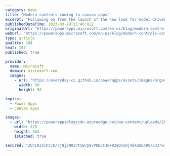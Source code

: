 ```yaml
---
category: news
title: "Modern controls coming to canvas apps"
excerpt: "Following on from the launch of the new look for model driven apps, we’re making the same modern controls available to canvas apps through an opt in preview. The new controls bring the following improvements:&nbsp; Modern – A focused and less cluttered design that supports richer interaction states and"
publishedDateTime: 2023-03-29T15:46:02Z
originalUrl: "https://powerapps.microsoft.com/en-us/blog/modern-controls-coming-to-canvas-apps/"
webUrl: "https://powerapps.microsoft.com/en-us/blog/modern-controls-coming-to-canvas-apps/"
type: article
quality: 104
heat: 107
published: true

provider:
  name: Microsoft
  domain: microsoft.com
  images:
    - url: "https://everyday-cc.github.io/powerapps/assets/images/organizations/microsoft.com-50x50.jpg"
      width: 50
      height: 50

topics:
  - Power Apps
  - Canvas apps

images:
  - url: "https://powerappsblogscdn.azureedge.net/wp-content/uploads/2023/03/image-59.png"
    width: 329
    height: 562
    isCached: true

secured: "ZUrLRJsiP3/6/7j8jpN027t5B/p8vPKBCFJE+929Ov5Oj4dXuUEd9m/x33rwiu1QJqs6lJhXwJPPJ8ivZhimxauaZqDnMytoHZzoM3sxti8Y2zIQrbD92scqXV+dYVHA7d0makxtyOSItwHZmfkMbwALkgC1W/CK4NnvJA/TScliJGWDw0ynGhSlTLtM2kE45mnuI4Zyic4Cq6Xwn8gzDLm3mlAhHqACaox8HV0p7cBahoTZLltXQELS0rM6DJ6bEdowMTFhKemjQjfRRM2+fWzHGagl7J9qGs2xYvLsWdRNFDrfFjGDkEgk1j+4pyHqG6cgz2OLRStsHuUf23kcW7YxpNQb3UCftny3jx4cPpM=;zXUEIhyQGB4OTcOvWhngAQ=="
---
```


